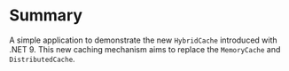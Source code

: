 # Summary

A simple application to demonstrate the new `HybridCache` introduced with .NET 9. This new caching mechanism aims to replace the `MemoryCache` and `DistributedCache`.

